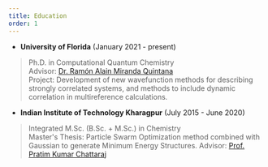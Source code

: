 ```yaml
---
title: Education
order: 1
---
```


- **University of Florida** (January 2021 - present)       
> Ph.D. in Computational Quantum Chemistry  
> Advisor: [Dr. Ramón Alain Miranda Quintana](https://quintana.chem.ufl.edu/)     
> Project: Development of new wavefunction methods for describing strongly correlated systems, and methods to include dynamic correlation in multireference calculations.


- **Indian Institute of Technology Kharagpur** (July 2015 - June 2020)       
> Integrated M.Sc. (B.Sc. + M.Sc.) in Chemistry        
> Master's Thesis: Particle Swarm Optimization method combined with Gaussian to generate Minimum Energy Structures.
> Advisor: [Prof. Pratim Kumar Chattaraj](http://www.chemistry.iitkgp.ac.in/professor/pkc) 

